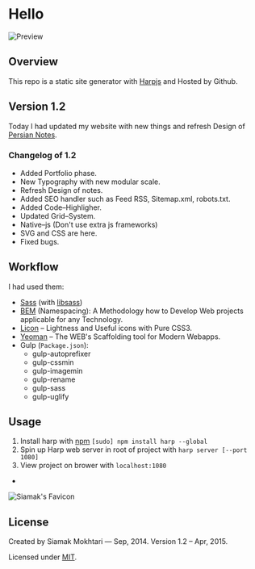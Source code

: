 # Hello

![Preview](http://siamak.us/store/cover__github.jpg)

## Overview
This repo is a static site generator with [Harpjs](http://harpjs.com) and Hosted by Github.

## Version 1.2
Today I had updated my website with new things and refresh Design of [Persian Notes](http://siamak.us/notrs/).

### Changelog of 1.2
* Added Portfolio phase.
* New Typography with new modular scale.
* Refresh Design of notes.
* Added SEO handler such as Feed RSS, Sitemap.xml, robots.txt.
* Added Code–Highligher.
* Updated Grid–System.
* Native–js (Don't use extra js frameworks)
* SVG and CSS are here.
* Fixed bugs.

## Workflow
I had used them:

* [Sass](http://sass-lang.com) (with [libsass](http://libsass.org))
* [BEM](http://bem.info) (Namespacing): A Methodology how to Develop Web projects applicable for any Technology.
* [Licon](http://github.com/siamakmokhtari/licon) – Lightness and Useful icons with Pure CSS3.
* [Yeoman](http://yeoman.io/) – The WEB's Scaffolding tool for Modern Webapps.
* Gulp (`Package.json`):
   * gulp-autoprefixer
   * gulp-cssmin
   * gulp-imagemin
   * gulp-rename
   * gulp-sass
   * gulp-uglify

## Usage
1. Install harp with [npm](http://npmjs.org) `[sudo] npm install harp --global`
2. Spin up Harp web server in root of project with `harp server [--port 1080]`
3. View project on brower with `localhost:1080`

-
![Siamak's Favicon](http://siamak.us/dist/img/favicon.jpg)


## License

Created by Siamak Mokhtari — Sep, 2014.
Version 1.2 – Apr, 2015.

Licensed under [MIT](https://siamak.mit-license.org/).
